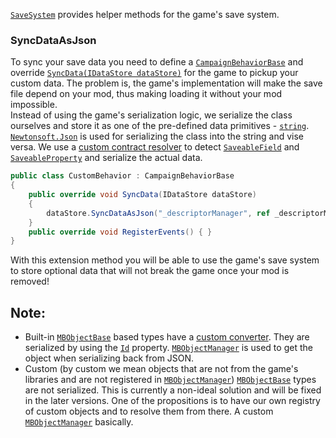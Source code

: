 [``SaveSystem``](xref:Bannerlord.ButterLib.SaveSystem) provides helper methods for the game's save system.   

### SyncDataAsJson
To sync your save data you need to define a [``CampaignBehaviorBase``](xref:TaleWorlds.CampaignSystem.CampaignBehaviorBase) and override [``SyncData(IDataStore dataStore)``](xref:TaleWorlds.CampaignSystem.CampaignBehaviorBase#collapsible-TaleWorlds_CampaignSystem_CampaignBehaviorBase_SyncData_TaleWorlds_CampaignSystem_IDataStore_) for the game to pickup your custom data. The problem is, the game's implementation will make the save file depend on your mod, thus making loading it without your mod impossible.  
Instead of using the game's serialization logic, we serialize the class ourselves and store it as one of the pre-defined data primitives - [``string``](xref:System.String).  
[``Newtonsoft.Json``](https://github.com/JamesNK/Newtonsoft.Json) is used for serializing the class into the string and vise versa. We use a [custom contract resolver](xref:Bannerlord.ButterLib.SaveSystem.TaleWorldsContractResolver) to detect [``SaveableField``](xref:TaleWorlds.SaveSystem.SaveableFieldAttribute) and [``SaveableProperty``](xref:TaleWorlds.SaveSystem.SaveablePropertyAttribute) and serialize the actual data.  
```csharp
public class CustomBehavior : CampaignBehaviorBase
{
    public override void SyncData(IDataStore dataStore)
    {
        dataStore.SyncDataAsJson("_descriptorManager", ref _descriptorManager);
    }
    public override void RegisterEvents() { }
}
```
With this extension method you will be able to use the game's save system to store optional data that will not break the game once your mod is removed!
  
## Note:
* Built-in [``MBObjectBase``](xref:TaleWorlds.ObjectSystem.MBObjectBase) based types have a [custom converter](xref:Bannerlord.ButterLib.SaveSystem.MBObjectBaseConverter). They are serialized by using the [``Id``](xref:TaleWorlds.ObjectSystem.MBObjectBase#collapsible-TaleWorlds_ObjectSystem_MBObjectBase_Id) property. [``MBObjectManager``](xref:TaleWorlds.ObjectSystem.MBObjectManager) is used to get the object when serializing back from JSON.
* Custom (by custom we mean objects that are not from the game's libraries and are not registered in [``MBObjectManager``](xref:TaleWorlds.ObjectSystem.MBObjectManager)) [``MBObjectBase``](xref:TaleWorlds.ObjectSystem.MBObjectBase) types are not serialized. This is currently a non-ideal solution and will be fixed in the later versions. One of the propositions is to have our own registry of custom objects and to resolve them from there. A custom [``MBObjectManager``](xref:TaleWorlds.ObjectSystem.MBObjectManager) basically.
